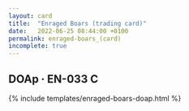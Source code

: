 ```yaml
---
layout: card
title:  "Enraged Boars (trading card)"
date:   2022-06-25 08:44:00 +0100
permalink: enraged-boars_(card)
incomplete: true
---
```


## DOAp &middot; EN-033 C

{% include templates/enraged-boars-doap.html %}